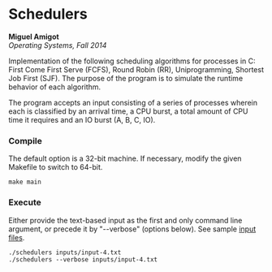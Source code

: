Schedulers
==========
**Miguel Amigot**
<br>
*Operating Systems, Fall 2014*


Implementation of the following scheduling algorithms for processes in C: First Come First Serve (FCFS), Round Robin (RR), Uniprogramming, Shortest Job First (SJF). The purpose of the program is to simulate the runtime behavior of each algorithm.

The program accepts an input consisting of a series of processes wherein each is classified by an arrival time, a CPU burst, a total amount of CPU time it requires and an IO burst (A, B, C, IO).

### Compile
The default option is a 32-bit machine. If necessary, modify the given Makefile to switch to 64-bit.
```
make main
```

### Execute
Either provide the text-based input as the first and only command line argument, or precede it by "--verbose" (options below). See sample [input files](inputs/).
```
./schedulers inputs/input-4.txt
./schedulers --verbose inputs/input-4.txt
```


